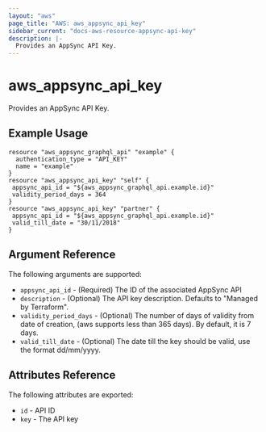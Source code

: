 ```yaml
---
layout: "aws"
page_title: "AWS: aws_appsync_api_key"
sidebar_current: "docs-aws-resource-appsync-api-key"
description: |-
  Provides an AppSync API Key.
---
```


# aws_appsync_api_key

Provides an AppSync API Key.

## Example Usage

```hcl
resource "aws_appsync_graphql_api" "example" {
  authentication_type = "API_KEY"
  name = "example"
}
resource "aws_appsync_api_key" "self" {
 appsync_api_id = "${aws_appsync_graphql_api.example.id}"
 validity_period_days = 364
}
resource "aws_appsync_api_key" "partner" {
 appsync_api_id = "${aws_appsync_graphql_api.example.id}"
 valid_till_date = "30/11/2018"
}
```

## Argument Reference

The following arguments are supported:

* `appsync_api_id` - (Required) The ID of the associated AppSync API
* `description` - (Optional) The API key description. Defaults to "Managed by Terraform".
* `validity_period_days` - (Optional) The number of days of validity from date of creation, (aws supports less than 365 days). By default, it is 7 days.
* `valid_till_date` - (Optional) The date till the key should be valid, use the format dd/mm/yyyy.


## Attributes Reference

The following attributes are exported:

* `id` - API ID
* `key` - The API key
